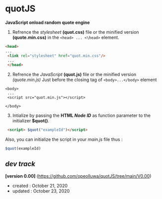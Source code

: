 # quotJS
**JavaScript onload random quote engine**

1. Refrence the *stylesheet* **(quot.css)** file or the minified version **(quote.min.css)** in the `<head> ... <\head>` element. 
```html
<head>
...
 <link rel="stylesheet" href="quot.min.css"/>
 ...
 </head>
 ```
2. Refrence the *JavaScript* **(quot.js)** file or the minified version *(quote.min.js)* Just before the closing tag of `<body>...</body>` element
```html/JavaScript
<body>
 ...
 <script src="quot.min.js"></script>

</body>
```
3. Intialize by passing the **HTML *Node ID*** as function parameter to the initializer **$quot()**.
```html 
 <script> $quot("exampleId")</script>
 ```

Also, you can initialize the script in your *main.js* file thus :

```JavaScript
$quot(exampleId)
```





## *dev track*
**[version 0.00]** (https://github.com/opeolluwa/quotJS/tree/main/V0.00)
  * created : October 21, 2020
  * updated : October 23, 2020

